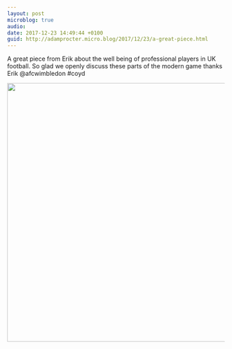 ```yaml
---
layout: post
microblog: true
audio: 
date: 2017-12-23 14:49:44 +0100
guid: http://adamprocter.micro.blog/2017/12/23/a-great-piece.html
---
```

A great piece from Erik about the well being of professional players in UK football. So glad we openly discuss these parts of the modern game thanks Erik @afcwimbledon #coyd

<img src="http://discursive.adamprocter.co.uk/uploads/2017/990dc7caaf.jpg" width="599" height="600" />
